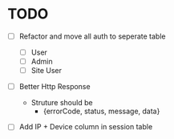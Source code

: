 # TODO
- [ ] Refactor and move all auth to seperate table
  - [ ] User
  - [ ] Admin
  - [ ] Site User
- [ ] Better Http Response
  - Struture should be 
    + {errorCode, status, message, data}
  
- [ ] Add IP + Device column in session table